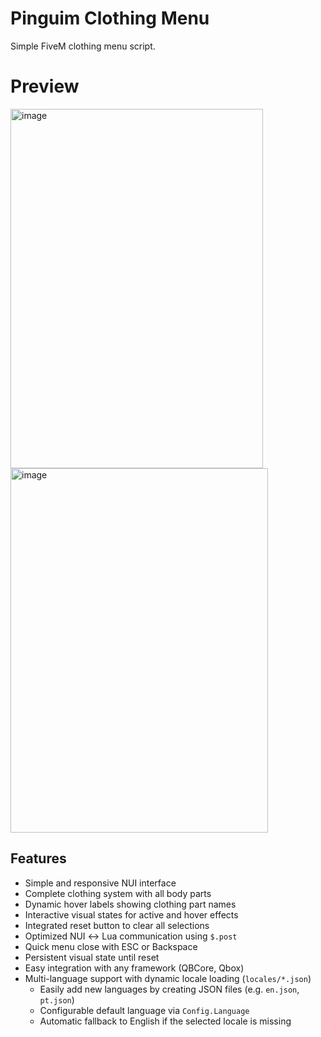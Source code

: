 # Pinguim Clothing Menu
Simple FiveM clothing menu script.


# Preview
<img width="404" height="575" alt="image" src="https://github.com/user-attachments/assets/60895440-1dd6-48bb-8633-3a6da9d87aec" />
<img width="412" height="583" alt="image" src="https://github.com/user-attachments/assets/b6e6c76b-9736-4cca-9bce-677165be6e20" />

## Features
* Simple and responsive NUI interface
* Complete clothing system with all body parts
* Dynamic hover labels showing clothing part names
* Interactive visual states for active and hover effects
* Integrated reset button to clear all selections
* Optimized NUI ↔ Lua communication using `$.post`
* Quick menu close with ESC or Backspace
* Persistent visual state until reset
* Easy integration with any framework (QBCore, Qbox)
* Multi-language support with dynamic locale loading (`locales/*.json`)
  * Easily add new languages by creating JSON files (e.g. `en.json`, `pt.json`)
  * Configurable default language via `Config.Language`
  * Automatic fallback to English if the selected locale is missing

